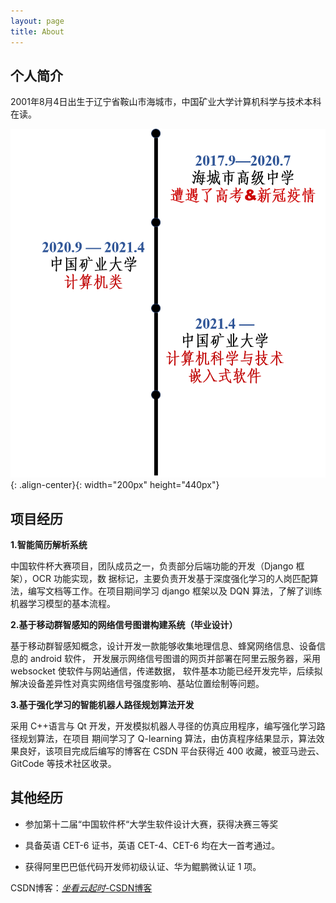```yaml
---
layout: page
title: About
---
```


## 个人简介

2001年8月4日出生于辽宁省鞍山市海城市，中国矿业大学计算机科学与技术本科在读。

![](/timeline.jpg){: .align-center}{: width="200px" height="440px"}



## 项目经历

**1.智能简历解析系统** 

中国软件杯大赛项目，团队成员之一，负责部分后端功能的开发（Django 框架），OCR 功能实现，数 据标记，主要负责开发基于深度强化学习的人岗匹配算法，编写文档等工作。在项目期间学习 django 框架以及 DQN 算法，了解了训练机器学习模型的基本流程。 

**2.基于移动群智感知的网络信号图谱构建系统（毕业设计）** 

基于移动群智感知概念，设计开发一款能够收集地理信息、蜂窝网络信息、设备信息的 android 软件， 开发展示网络信号图谱的网页并部署在阿里云服务器，采用 websocket 使软件与网站通信，传递数据， 软件基本功能已经开发完毕，后续拟解决设备差异性对真实网络信号强度影响、基站位置绘制等问题。 

**3.基于强化学习的智能机器人路径规划算法开发** 

采用 C++语言与 Qt 开发，开发模拟机器人寻径的仿真应用程序，编写强化学习路径规划算法，在项目 期间学习了 Q-learning 算法，由仿真程序结果显示，算法效果良好，该项目完成后编写的博客在 CSDN 平台获得近 400 收藏，被亚马逊云、GitCode 等技术社区收录。



## 其他经历

- 参加第十二届“中国软件杯“大学生软件设计大赛，获得决赛三等奖 

- 具备英语 CET-6 证书，英语 CET-4、CET-6 均在大一首考通过。 

- 获得阿里巴巴低代码开发师初级认证、华为鲲鹏微认证 1 项。



CSDN博客：[_坐看云起时_-CSDN博客](https://blog.csdn.net/qq_53162179?spm=1010.2135.3001.5343)


